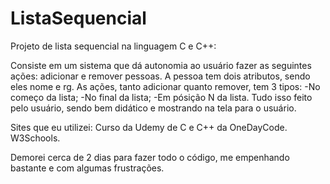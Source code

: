 # ListaSequencial
Projeto de lista sequencial na linguagem C e C++:

Consiste em um sistema que dá autonomia ao usuário fazer as seguintes ações: adicionar e remover pessoas. 
A pessoa tem dois atributos, sendo eles nome e rg. 
As ações, tanto adicionar quanto remover, tem 3 tipos:
-No começo da lista;
-No final da lista;
-Em pósição N da lista.
Tudo isso feito pelo usuário, sendo bem didático e mostrando na tela para o usuário.

Sites que eu utilizei: 
Curso da Udemy de C e C++ da OneDayCode.
W3Schools.

Demorei cerca de 2 dias para fazer todo o código, me empenhando bastante e com algumas frustrações.
